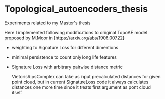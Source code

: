 # Topological_autoencoders_thesis
Experiments related to my Master's thesis

Here I implemented following modifications to oriiginal TopoAE model proposed by M.Moor in [https://arxiv.org/abs/1906.00722]:
- weighting to Signature Loss for different dimentions
- minimal persistence to count only long life features
- Signature Loss with arbitrary pairwise distance metric
  
  VietorisRipsComplex can take as input precalculated distances for given point cloud,
  but in current SignatureLoss code it always calculates distances one more time since it treats first argument as pont cloud itself
   
